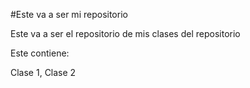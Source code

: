 #Este va a ser mi repositorio



Este va a ser el repositorio de mis clases del repositorio

Este contiene:

Clase 1, Clase 2
